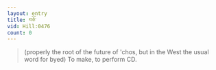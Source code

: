 ```yaml
---
layout: entry
title: བཅོ་
vid: Hill:0476
count: 0
---
```

> (properly the root of the future of 'chos, but in the West the usual word for byed) To make, to perform CD\.



